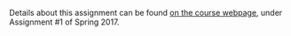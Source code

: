 Details about this assignment can be found [on the course webpage](http://cs231n.github.io/), under Assignment #1 of Spring 2017.

